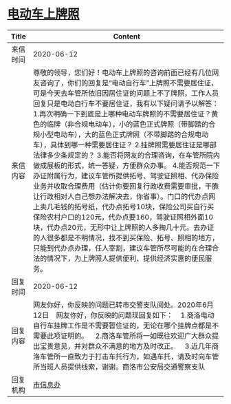 # <a href="http://www.shangluo.gov.cn/zmhd/ldxxxx.jsp?urltype=leadermail.LeaderMailContentUrl&wbtreeid=1112&leadermailid=6025">电动车上牌照</a>
| Title |                                                                                                                                                                                                                                                                   Content                                                                                                                                                                                                                                                                   |
|:-----:|---------------------------------------------------------------------------------------------------------------------------------------------------------------------------------------------------------------------------------------------------------------------------------------------------------------------------------------------------------------------------------------------------------------------------------------------------------------------------------------------------------------------------------------------|
| 来信时间  | 2020-06-12                                                                                                                                                                                                                                                                                                                                                                                                                                                                                                                                  |
| 来信内容  | 尊敬的领导，您们好！电动车上牌照的咨询前面已经有几位网友咨询了，你们的回复是“电动自行车”上牌照不需要居住证，可是今天去车管所依旧因居住证的问题上不了牌照，工作人员回复只是电动自行车不要居住证，我有以下疑问请予以解答：1.再次明确一下到底是上哪种电动车牌照的不需要居住证？黄色的临牌（非合规电动车），小的蓝色正式牌照（带脚踏的合规小型电动车），大的蓝色正式牌照（不带脚踏的合规电动车），具体到哪一种需要居住证？ 2.挂牌照需要居住证是哪部法律多少条规定的？ 3.能否将网友的合理咨询，在车管所院内做成展板的形式，统一答疑，方便群众办事。 4.能否规范一下办证附属行为，建议车管所提供拓号、驾驶证照相、代办保险业务并收取合理费用（估计你要回复行政收费需要审批，干脆让行政相对人自己想办法解决去，你省事）。门口的代办点网上卖几毛钱的拓号纸，代办点拓号10块，保险公司买自行买保险农村户口的120元，代办点要160，驾驶证照相外面10块，代办点20元，无形中让上牌照的人多掏几十元。去办证的人很多都是不明情况，找不到买保险、拓号、照相的地方，只能到代办点办理，任人宰割，建议车管所尽可能的在合理合法的情况下，为上牌照人提供便利、提供经济实惠的便民服务。 |
| 回复时间  | 2020-06-12                                                                                                                                                                                                                                                                                                                                                                                                                                                                                                                                  |
| 回复内容  | 网友你好，你反映的问题已转市交警支队阅处。2020年6月12日    网友你好，你反映的问题现回复如下：    1.商洛电动自行车挂牌工作是不需要暂住证的，无论在哪个挂牌点都是不需要此项证明的。    2.商洛车管所将一如既往欢迎广大群众提出宝贵意见，并对群众不满意的地方及时改正。    3.近几年商洛车管所一直致力于打击车托行为，如遇车托，请及时向车管所当班人员提供线索，谢谢。商洛市公安局交通警察支队                                                                                                                                                                                                                                                                                                                                 |
| 回复机构  | <a href="../../category/agencies/市信息办.md">市信息办</a>                                                                                                                                                                                                                                                                                                                                                                                                                                                                                          |